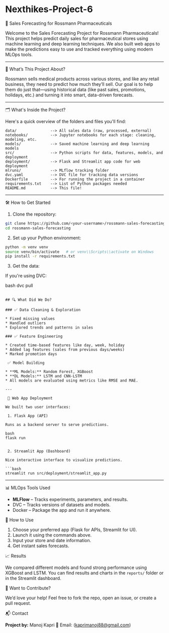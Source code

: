 # Nexthikes-Project-6
🧪 Sales Forecasting for Rossmann Pharmaceuticals

Welcome to the Sales Forecasting Project for Rossmann Pharmaceuticals!
This project helps predict daily sales for pharmaceutical stores using machine learning and deep learning techniques. We also built web apps to make the predictions easy to use and tracked everything using modern MLOps tools.

---

 📌 What’s This Project About?

Rossmann sells medical products across various stores, and like any retail business, they need to predict how much they’ll sell. Our goal is to help them do just that—using historical data (like past sales, promotions, holidays, etc.) and turning it into smart, data-driven forecasts.

---

 🗂️ What's Inside the Project?

Here's a quick overview of the folders and files you'll find:

```
data/               --> All sales data (raw, processed, external)
notebooks/          --> Jupyter notebooks for each stage: cleaning, modeling, etc.
models/             --> Saved machine learning and deep learning models
src/                --> Python scripts for data, features, models, and deployment
deployment/         --> Flask and Streamlit app code for web deployment
mlruns/             --> MLflow tracking folder
dvc.yaml            --> DVC file for tracking data versions
Dockerfile          --> For running the project in a container
requirements.txt    --> List of Python packages needed
README.md           --> This file!
```

---

🛠️ How to Get Started

 1. Clone the repository:

```bash
git clone https://github.com/<your-username>/rossmann-sales-forecasting.git
cd rossmann-sales-forecasting
```

 2. Set up your Python environment:

```bash
python -m venv venv
source venv/bin/activate   # or venv\\Scripts\\activate on Windows
pip install -r requirements.txt
```

 3. Get the data:

If you're using DVC:

  bash
dvc pull
```

## 🔍 What Did We Do?

### ✅ Data Cleaning & Exploration

* Fixed missing values
* Handled outliers
* Explored trends and patterns in sales

### ✅ Feature Engineering

* Created time-based features like day, week, holiday
* Added lag features (sales from previous days/weeks)
* Marked promotion days

 ✅ Model Building

* **ML Models:** Random Forest, XGBoost
* **DL Models:** LSTM and CNN-LSTM
* All models are evaluated using metrics like RMSE and MAE.

---

 🚀 Web App Deployment

We built two user interfaces:

 1. Flask App (API)

Runs as a backend server to serve predictions.

bash
flask run


 2. Streamlit App (Dashboard)

Nice interactive interface to visualize predictions.

```bash
streamlit run src/deployment/streamlit_app.py
```

---

 📊 MLOps Tools Used

* **MLFlow** – Tracks experiments, parameters, and results.
* DVC – Tracks versions of datasets and models.
* Docker – Package the app and run it anywhere.

 🎯 How to Use

1. Choose your preferred app (Flask for APIs, Streamlit for UI).
2. Launch it using the commands above.
3. Input your store and date information.
4. Get instant sales forecasts.

 📈 Results

We compared different models and found strong performance using XGBoost and LSTM. You can find results and charts in the `reports/` folder or in the Streamlit dashboard.

 🤝 Want to Contribute?

We’d love your help! Feel free to fork the repo, open an issue, or create a pull request.

 📬 Contact

**Project by:** Manoj Kapri 
📧 Email: (kaprimanoj88@gmail.com)

